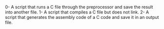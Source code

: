 0- A script that runs a C file through the preprocessor and save the result into another file.
1- A script that compiles a C file but does not link.
2- A script that generates the assembly code of a C code and save it in an output file.
